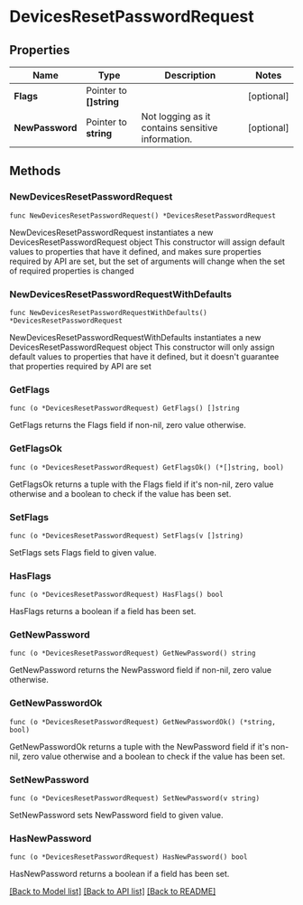 # DevicesResetPasswordRequest

## Properties

Name | Type | Description | Notes
------------ | ------------- | ------------- | -------------
**Flags** | Pointer to **[]string** |  | [optional] 
**NewPassword** | Pointer to **string** | Not logging as it contains sensitive information. | [optional] 

## Methods

### NewDevicesResetPasswordRequest

`func NewDevicesResetPasswordRequest() *DevicesResetPasswordRequest`

NewDevicesResetPasswordRequest instantiates a new DevicesResetPasswordRequest object
This constructor will assign default values to properties that have it defined,
and makes sure properties required by API are set, but the set of arguments
will change when the set of required properties is changed

### NewDevicesResetPasswordRequestWithDefaults

`func NewDevicesResetPasswordRequestWithDefaults() *DevicesResetPasswordRequest`

NewDevicesResetPasswordRequestWithDefaults instantiates a new DevicesResetPasswordRequest object
This constructor will only assign default values to properties that have it defined,
but it doesn't guarantee that properties required by API are set

### GetFlags

`func (o *DevicesResetPasswordRequest) GetFlags() []string`

GetFlags returns the Flags field if non-nil, zero value otherwise.

### GetFlagsOk

`func (o *DevicesResetPasswordRequest) GetFlagsOk() (*[]string, bool)`

GetFlagsOk returns a tuple with the Flags field if it's non-nil, zero value otherwise
and a boolean to check if the value has been set.

### SetFlags

`func (o *DevicesResetPasswordRequest) SetFlags(v []string)`

SetFlags sets Flags field to given value.

### HasFlags

`func (o *DevicesResetPasswordRequest) HasFlags() bool`

HasFlags returns a boolean if a field has been set.

### GetNewPassword

`func (o *DevicesResetPasswordRequest) GetNewPassword() string`

GetNewPassword returns the NewPassword field if non-nil, zero value otherwise.

### GetNewPasswordOk

`func (o *DevicesResetPasswordRequest) GetNewPasswordOk() (*string, bool)`

GetNewPasswordOk returns a tuple with the NewPassword field if it's non-nil, zero value otherwise
and a boolean to check if the value has been set.

### SetNewPassword

`func (o *DevicesResetPasswordRequest) SetNewPassword(v string)`

SetNewPassword sets NewPassword field to given value.

### HasNewPassword

`func (o *DevicesResetPasswordRequest) HasNewPassword() bool`

HasNewPassword returns a boolean if a field has been set.


[[Back to Model list]](../README.md#documentation-for-models) [[Back to API list]](../README.md#documentation-for-api-endpoints) [[Back to README]](../README.md)


